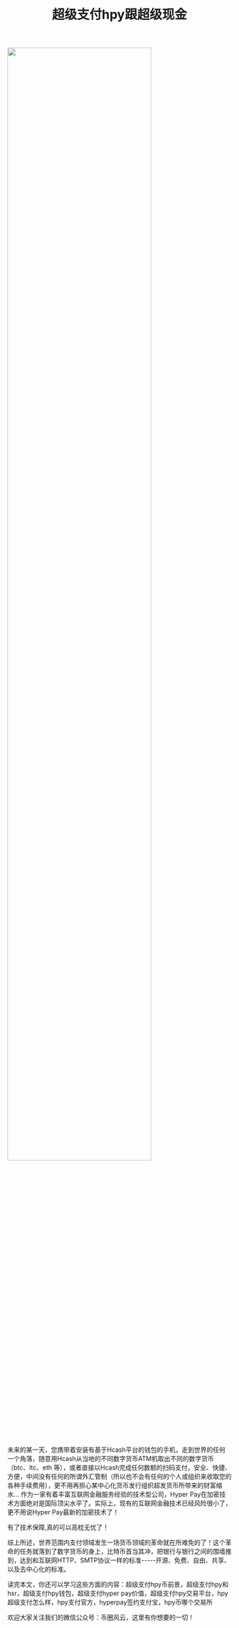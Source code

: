 ﻿---
layout: post
title: "超级支付hpy跟超级现金"
description: "超级支付hpy跟超级现金超级支付hpy币前景，超级支付hpy和hsr，超级支付hpy钱包，超级支付hyper pay价值，超级支付hpy交易平台，hpy超级支付怎么样，hpy支付官方，hyperpay签约支付宝，hpy币哪个交易所"
tags: [超级支付hpy跟超级现金,区块链,tkc,买币网]
categories: [币圈风云,TKC]
---
<img src="http://cdn.utouu.com/biiduuuser/1521446661802.png" width="80%"/>

未来的某一天，您携带着安装有基于Hcash平台的钱包的手机，走到世界的任何一个角落，随意用Hcash从当地的不同数字货币ATM机取出不同的数字货币（btc、ltc、eth 等），或者直接以Hcash完成任何数额的扫码支付，安全、快捷、方便，中间没有任何的所谓外汇管制（所以也不会有任何的个人或组织来收取您的各种手续费用），更不用再担心某中心化货币发行组织超发货币所带来的财富缩水…
作为一家有着丰富互联网金融服务经验的技术型公司，Hyper Pay在加密技术方面绝对是国际顶尖水平了。实际上，现有的互联网金融技术已经风险很小了，更不用说Hyper Pay最新的加密技术了！

有了技术保障,真的可以高枕无忧了！

综上所述，世界范围内支付领域发生一场货币领域的革命就在所难免的了！这个革命的任务就落到了数字货币的身上，比特币首当其冲，把银行与银行之间的围墙推到，达到和互联网HTTP、SMTP协议一样的标准-----开源、免费、自由、共享、以及去中心化的标准。

读完本文，你还可以学习这些方面的内容：超级支付hpy币前景，超级支付hpy和hsr，超级支付hpy钱包，超级支付hyper pay价值，超级支付hpy交易平台，hpy超级支付怎么样，hpy支付官方，hyperpay签约支付宝，hpy币哪个交易所


欢迎大家关注我们的微信公众号：币圈风云，这里有你想要的一切！